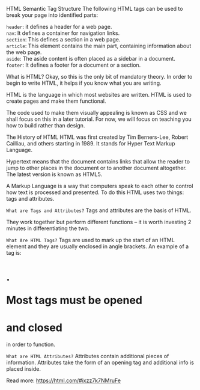 HTML Semantic Tag Structure
The following HTML tags can be used to break your page into identified parts:


``header``: it defines a header for a web page.<br>
``nav``: It defines a container for navigation links.<br>
``section``: This defines a section in a web page.<br>
``article``: This element contains the main part, containing information about the web page.<br>
``aside``: The aside content is often placed as a sidebar in a document.<br>
``footer``: It defines a footer for a document or a section.


What is HTML?
Okay, so this is the only bit of mandatory theory. In order to begin to write HTML, it helps if you know what you are writing.

HTML is the language in which most websites are written. HTML is used to create pages and make them functional.

The code used to make them visually appealing is known as CSS and we shall focus on this in a later tutorial. For now, we will focus on teaching you how to build rather than design.

The History of HTML
HTML was first created by Tim Berners-Lee, Robert Cailliau, and others starting in 1989. It stands for Hyper Text Markup Language.

Hypertext means that the document contains links that allow the reader to jump to other places in the document or to another document altogether. The latest version is known as HTML5.

A Markup Language is a way that computers speak to each other to control how text is processed and presented. To do this HTML uses two things: tags and attributes.

``What are Tags and Attributes?``
Tags and attributes are the basis of HTML.

They work together but perform different functions – it is worth investing 2 minutes in differentiating the two.

``What Are HTML Tags?``
Tags are used to mark up the start of an HTML element and they are usually enclosed in angle brackets. An example of a tag is: <h1>.

Most tags must be opened <h1> and closed </h1> in order to function.

``What are HTML Attributes?``
Attributes contain additional pieces of information. Attributes take the form of an opening tag and additional info is placed inside.


Read more: https://html.com/#ixzz7k7NMruFe
